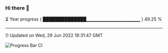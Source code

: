### Hi there 👋

⏳ Year progress { ██████████████▁▁▁▁▁▁▁▁▁▁▁▁▁▁▁▁ } 49.25 %

---

⏰ Updated on Wed, 29 Jun 2022 18:31:47 GMT

![Progress Bar CI](https://github.com/ZhaoGui/ZhaoGui/workflows/Progress%20Bar%20CI/badge.svg)
